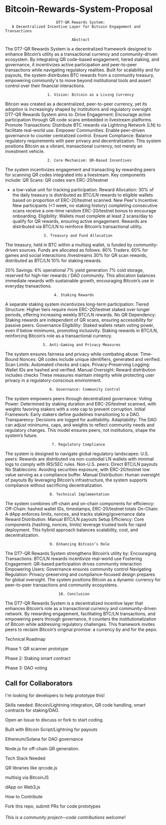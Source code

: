 # Bitcoin-Rewards-System-Proposal


                           DT7-QR Rewards System:
       A Decentralized Incentive Layer for Bitcoin Engagement and Transactions

                                  Abstract
   The DT7-QR Rewards System is a decentralized framework designed to enhance Bitcoin’s 
   utility as a transactional currency and community-driven ecosystem. By integrating QR 
   code-based engagement, tiered staking, and governance, it incentivizes active 
   participation and peer-to-peer transactions while navigating regulatory realities. Built 
   for scalability and for payouts, the system distributes BTC rewards from a community 
   treasury, empowering community's to move beyond institutional tools and assert control 
   over their financial interactions.

                       1. Vision: Bitcoin as a Living Currency
   Bitcoin was created as a decentralized, peer-to-peer currency, yet its adoption is 
   increasingly shaped by institutions and regulatory oversight. 
   DT7-QR Rewards System aims to:
   Drive Engagement: Encourage active participation through QR code scans embedded in 
   livestream platforms.
   Promote Transactions: 
     Distribute BTC rewards via Lightning Network (LN) to facilitate real-world use.
   Empower Communities: 
     Enable peer-driven governance to counter centralized control.
   Ensure Compliance: 
     Balance regulatory requirements with peer privacy and decentralization.
   This system positions Bitcoin as a vibrant, transactional currency, not merely an 
   investment vehicle.

                       2. Core Mechanism: QR-Based Incentives
   The system incentivizes engagement and transacting by rewarding peers for scanning QR 
   codes integrated into a livestream. 
   Key components include: 
   QR Scans: QR codes earn ERC-20/testnet
   - a low-value unit for tracking participation.
   Reward Allocation: 30% of the daily treasury is distributed as BTC/LN rewards to 
   eligible wallets based on proportion of ERC-20/testnet scanned.
   New Peer's Incentive: New participants (<1 week, no staking history) completing 
   consecutive scans receive a one-time random ERC-20/testnet bonus to encourage onboarding.
   Eligibility: Wallets must complete at least 2 scans/day to qualify for QR rewards, 
   ensuring active engagement.
   Rewards are distributed via BTC/LN to reinforce Bitcoin’s transactional utility.

                       3. Treasury and Fund Allocation
   The treasury, held in BTC within a multisig wallet, is funded by community-driven 
   sources. 
   Funds are allocated as follows:
   80% Traders:
    60% for games and social interactions /livestreams
    30% for QR scan rewards, distributed as BTC/LN
    10% for staking rewards.

   20% Savings:
    6% operational
    7% yield generation
    7% cold storage, reserved for high-tier rewards / DAO community.
   This allocation balances immediate rewards with sustainable growth, encouraging 
   Bitcoin’s use in everyday transactions.

                          4. Staking Rewards
   A separate staking system incentivizes long-term participation:
   Tiered Structure: Higher tiers require more ERC-20/testnet staked over longer periods, 
   offering increasing weekly BTC/LN rewards.
   No QR Dependency: Staking rewards are independent of QR scans, ensuring accessibility 
   for passive peers.
   Governance Eligibility: Staked wallets retain voting power, even if below minimums, 
   promoting inclusivity.
   Staking rewards in BTC/LN, reinforcing Bitcoin’s role as a transactional currency.

                     5. Anti-Gaming and Privacy Measures
   The system ensures fairness and privacy while combating abuse:
   Time-Bound Nonces: QR codes include unique identifiers, generated and verified.
   Scan Limits: Automated checks and caps.
   Privacy-Preserving Logging: Wallet IDs are hashed and verified.
   Manual Oversight: Reward distribution includes checks
   These measures maintain integrity while protecting user privacy in a regulatory-conscious 
   environment.

                        6. Governance: Community Control
   The system empowers peers through decentralized governance:
   Voting Power: Determined by staking duration and ERC-20/testnet scanned, with weights favoring 
   stakers with a vote cap to prevent corruption.
   Initial Framework: Early stakers define guidelines transitioning to a DAO.
   Transparency: Decisions are logged for auditability.
   Adaptability: The DAO can adjust minimums, caps, and weights to reflect community needs 
   and regulatory changes.
   This model ensures peers, not institutions, shape the system’s future.

                         7. Regulatory Compliance
   The system is designed to navigate global regulatory landscapes:
   U.S. peers: Rewards are distributed via non-custodial LN wallets with minimal logs to 
   comply with IRS/SEC rules.
   Non-U.S. peers: Direct BTC/LN payouts
   No Stablecoins: Avoiding securities exposure, with ERC-20/testnet low value serving as a 
   compliance buffer.
   Manual Distribution: Human oversight of payouts
   By leveraging Bitcoin’s infrastructure, the system supports compliance without 
   sacrificing decentralization.

                        8. Technical Implementation
   The system combines off-chain and on-chain components for efficiency:
   Off-Chain: hashed wallet IDs, timestamps, ERC-20/testnet totals
   On-Chain: A dApp enforces limits, nonces, and tracks staking/governance data
   Reward Distribution: Manual BTC/LN payouts
   Setup Efficiency: Core components (hashing, nonces, limits) leverage trusted tools for 
   rapid deployment.
   This hybrid approach balances scalability, cost, and decentralization.

                        9. Enhancing Bitcoin’s Role
   The DT7-QR Rewards System strengthens Bitcoin’s utility by:
   Encouraging Transactions: BTC/LN rewards incentivize real-world use
   Fostering Engagement: QR-based participation drives community interaction
   Empowering Users: Governance ensures community control
   Navigating Regulation: Privacy-preserving and compliance-focused design prepares for 
   global oversight.
   The system positions Bitcoin as a dynamic currency for peer-to-peer transactions and 
   community ecosystems.

                            10. Conclusion
   The DT7-QR Rewards System is a decentralized incentive layer that enhances Bitcoin’s role 
   as a transactional currency and community-driven network. By rewarding engagement, 
   facilitating BTC/LN transactions, and empowering peers through governance, it counters 
   the institutionalization of Bitcoin while addressing regulatory challenges. This 
   framework invites peers to reclaim Bitcoin’s original promise: a currency by and for the 
   pepo.



Technical Roadmap

Phase 1: QR scanner prototype

Phase 2: Staking smart contract

Phase 3: DAO voting


## Call for Collaborators

I'm looking for developers to help prototype this! 

Skills needed: 
Bitcoin/Lightning integration, QR code handling, smart contracts for staking/DAO. 

Open an Issue to discuss or fork to start coding.


Built with Bitcoin Script/Lightning for payouts

Ethereum/Solana for DAO governance

Node.js for off-chain QR generation.


Tech Stack Needed

QR libraries like qrcode.js

multisig via BitcoinJS

dApp on Web3.js


How to Contribute 

Fork this repo, submit PRs for code prototypes




 ######  This is a community project—code contributions welcome!
 
